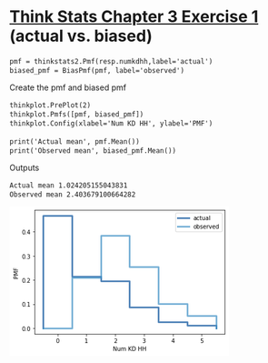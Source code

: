# [Think Stats Chapter 3 Exercise 1](http://greenteapress.com/thinkstats2/html/thinkstats2004.html#toc31) (actual vs. biased)

```
pmf = thinkstats2.Pmf(resp.numkdhh,label='actual')
biased_pmf = BiasPmf(pmf, label='observed')

```

Create the pmf and biased pmf
```
thinkplot.PrePlot(2)
thinkplot.Pmfs([pmf, biased_pmf])
thinkplot.Config(xlabel='Num KD HH', ylabel='PMF')

print('Actual mean', pmf.Mean())
print('Observed mean', biased_pmf.Mean())
```

Outputs 
```
Actual mean 1.024205155043831
Observed mean 2.403679100664282
```



![Ex 3 chart](/lessons/statistics/Exercise3.png)

